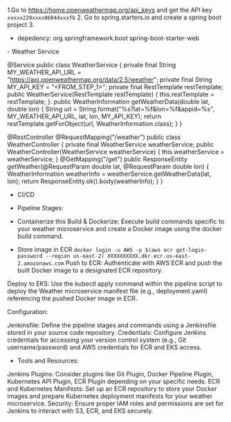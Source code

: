 1.Go to https://home.openweathermap.org/api_keys and get the API key `xxxxx229xxxx06044xxxfb` 
2. Go to spring.starters.io and create a spring boot project
3. 
- depedency:
  <dependency>
 <groupId>org.springframework.boot</groupId>
 <artifactId>spring-boot-starter-web</artifactId>
 </dependency>
 - Weather Service

@Service
 public class WeatherService {
 private final String MY_WEATHER_API_URL = "https://api.openweathermap.org/data/2.5/weather";
 private final String MY_API_KEY = "<FROM_STEP_1>";
 private final RestTemplate restTemplate;
 public WeatherService(RestTemplate restTemplate) {
 this.restTemplate = restTemplate;
 }.
 public WeatherInformation getWeatherData(double lat, double lon) {
 String url = String.format("%s?lat=%f&lon=%f&appid=%s", MY_WEATHER_API_URL, lat, lon, MY_API_KEY);
 return restTemplate.getForObject(url, WeatherInformation.class);
 }
 }

 @RestController
 @RequestMapping("/weather")
 public class WeatherController {
 private final WeatherService weatherService;
 public WeatherController(WeatherService weatherService) {
 this.weatherService = weatherService;
 }
 @GetMapping("/get")
 public ResponseEntity getWeather(@RequestParam double lat, @RequestParam double lon) {
 WeatherInformation weatherInfo = weatherService.getWeatherData(lat, lon);
 return ResponseEntity.ok().body(weatherInfo);
 }
 }

 - CI/CD

 - Pipeline Stages:

 - Containerize this
Build & Dockerize: Execute build commands specific to your weather microservice and create a Docker image using the docker build command.
 - Store image in ECR
   `docker login -u AWS -p $(aws ecr get-login-password --region us-east-2) XXXXXXXXXX.dkr.ecr.us-east-2.amazonaws.com`
Push to ECR: Authenticate with AWS ECR and push the built Docker image to a designated ECR repository.

Deploy to EKS: Use the kubectl apply command within the pipeline script to deploy the Weather microservice manifest file (e.g., deployment.yaml) referencing the pushed Docker image in ECR.

Configuration:

Jenkinsfile: Define the pipeline stages and commands using a Jenkinsfile stored in your source code repository.
Credentials: Configure Jenkins credentials for accessing your version control system (e.g., Git username/password) and AWS credentials for ECR and EKS access.

 - Tools and Resources:

Jenkins Plugins: Consider plugins like Git Plugin, Docker Pipeline Plugin, Kubernetes API Plugin, ECR Plugin depending on your specific needs.
ECR and Kubernetes Manifests: Set up an ECR repository to store your Docker images and prepare Kubernetes deployment manifests for your weather microservice.
Security: Ensure proper IAM roles and permissions are set for Jenkins to interact with S3, ECR, and EKS securely.
